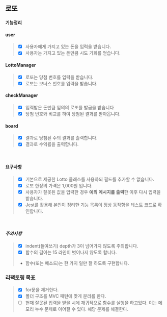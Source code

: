 ## 로또

#### 기능정리
#### user
>- [x] 사용자에게 가지고 있는 돈을 입력을 받습니다.
>- [x] 사용자는 가지고 있는 돈만큼 시도 기회를 얻습니다.
#### LottoManager
>- [x] 로또는 당첨 번호를 입력을 받습니다.
>- [x] 로또는 보너스 번호를 입력을 받습니다.
#### checkManager
>- [x] 입력받은 돈만큼 임의의 로또를 발급을 받습니다
>- [x] 당첨 번호와 비교를 하여 당첨된 결과를 받아옵니다.
#### board
>- [x] 결과로 당첨된 수의 결과를 출력합니다.
>- [x] 결과로 수익률을 출력합니다.

<br>

#### 요구사항
>- [x] 기본으로 제공한 Lotto 클래스를 사용하되 필드를 추가할 수 없습니다.
>- [x] 로또 한장의 가격은 1,000원 입니다.
>- [x] 사용자가 잘못된 값을 입력한 경우 **예외 메시지를 출력**한 이후 다시 입력을 받습니다.
>- [x] Jest를 활용해 본인이 정리한 기능 목록이 정상 동작함을 테스트 코드로 확인합니다.

<br>

#### ***주의사항***
>- [x] indent(들여쓰기) depth가 3이 넘어가지 않도록 주의합니다.
>- [x] 함수의 길이는 15 라인이 벗어나지 않도록 합니다.
>  - 함수(또는 메소드)는 한 가지 일만 잘 하도록 구현합니다.


### 리팩토링 목표
>- [x] for문을 제거한다.
>- [x] 폴더 구조를 MVC 패턴에 맞게 분리를 한다.
>- [ ] 현재 잘못된 입력을 받을 시에 재귀적으로 함수를 실행을 하고있다. 이는 메모리 누수 문제로 이어질 수 있다. 해당 문제를 해결한다.
